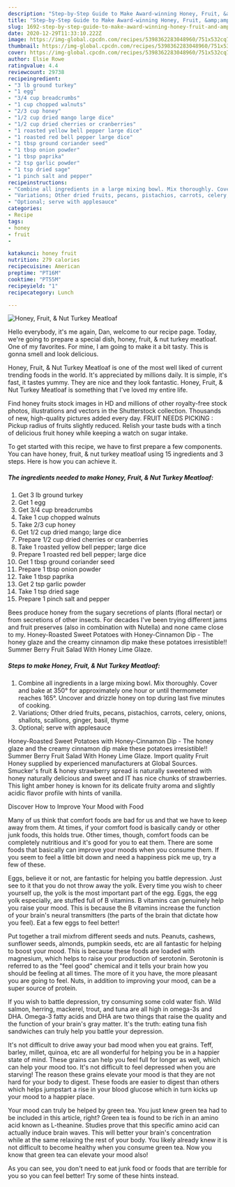 ```yaml
---
description: "Step-by-Step Guide to Make Award-winning Honey, Fruit, &amp;amp; Nut Turkey Meatloaf"
title: "Step-by-Step Guide to Make Award-winning Honey, Fruit, &amp;amp; Nut Turkey Meatloaf"
slug: 1692-step-by-step-guide-to-make-award-winning-honey-fruit-and-amp-nut-turkey-meatloaf
date: 2020-12-29T11:33:10.222Z
image: https://img-global.cpcdn.com/recipes/5398362283048960/751x532cq70/honey-fruit-nut-turkey-meatloaf-recipe-main-photo.jpg
thumbnail: https://img-global.cpcdn.com/recipes/5398362283048960/751x532cq70/honey-fruit-nut-turkey-meatloaf-recipe-main-photo.jpg
cover: https://img-global.cpcdn.com/recipes/5398362283048960/751x532cq70/honey-fruit-nut-turkey-meatloaf-recipe-main-photo.jpg
author: Elsie Rowe
ratingvalue: 4.4
reviewcount: 29738
recipeingredient:
- "3 lb ground turkey"
- "1 egg"
- "3/4 cup breadcrumbs"
- "1 cup chopped walnuts"
- "2/3 cup honey"
- "1/2 cup dried mango large dice"
- "1/2 cup dried cherries or cranberries"
- "1 roasted yellow bell pepper large dice"
- "1 roasted red bell pepper large dice"
- "1 tbsp ground coriander seed"
- "1 tbsp onion powder"
- "1 tbsp paprika"
- "2 tsp garlic powder"
- "1 tsp dried sage"
- "1 pinch salt and pepper"
recipeinstructions:
- "Combine all ingredients in a large mixing bowl. Mix thoroughly. Cover and bake at 350° for approximately one hour or until thermometer reaches 165°. Uncover and drizzle honey on top during last five minutes of cooking."
- "Variations; Other dried fruits, pecans, pistachios, carrots, celery, onions, shallots, scallions, ginger, basil, thyme"
- "Optional; serve with applesauce"
categories:
- Recipe
tags:
- honey
- fruit
- 

katakunci: honey fruit  
nutrition: 279 calories
recipecuisine: American
preptime: "PT16M"
cooktime: "PT55M"
recipeyield: "1"
recipecategory: Lunch

---
```



![Honey, Fruit, &amp; Nut Turkey Meatloaf](https://img-global.cpcdn.com/recipes/5398362283048960/751x532cq70/honey-fruit-nut-turkey-meatloaf-recipe-main-photo.jpg)

Hello everybody, it's me again, Dan, welcome to our recipe page. Today, we're going to prepare a special dish, honey, fruit, &amp; nut turkey meatloaf. One of my favorites. For mine, I am going to make it a bit tasty. This is gonna smell and look delicious.

Honey, Fruit, &amp; Nut Turkey Meatloaf is one of the most well liked of current trending foods in the world. It's appreciated by millions daily. It is simple, it's fast, it tastes yummy. They are nice and they look fantastic. Honey, Fruit, &amp; Nut Turkey Meatloaf is something that I've loved my entire life.

Find honey fruits stock images in HD and millions of other royalty-free stock photos, illustrations and vectors in the Shutterstock collection. Thousands of new, high-quality pictures added every day. FRUIT NEEDS PICKING : Pickup radius of fruits slightly reduced. Relish your taste buds with a tinch of delicious fruit honey while keeping a watch on sugar intake.


To get started with this recipe, we have to first prepare a few components. You can have honey, fruit, &amp; nut turkey meatloaf using 15 ingredients and 3 steps. Here is how you can achieve it.

<!--inarticleads1-->

##### The ingredients needed to make Honey, Fruit, &amp; Nut Turkey Meatloaf:

1. Get 3 lb ground turkey
1. Get 1 egg
1. Get 3/4 cup breadcrumbs
1. Take 1 cup chopped walnuts
1. Take 2/3 cup honey
1. Get 1/2 cup dried mango; large dice
1. Prepare 1/2 cup dried cherries or cranberries
1. Take 1 roasted yellow bell pepper; large dice
1. Prepare 1 roasted red bell pepper; large dice
1. Get 1 tbsp ground coriander seed
1. Prepare 1 tbsp onion powder
1. Take 1 tbsp paprika
1. Get 2 tsp garlic powder
1. Take 1 tsp dried sage
1. Prepare 1 pinch salt and pepper


Bees produce honey from the sugary secretions of plants (floral nectar) or from secretions of other insects. For decades I&#39;ve been trying different jams and fruit preserves (also in combination with Nutella) and none came close to my. Honey-Roasted Sweet Potatoes with Honey-Cinnamon Dip - The honey glaze and the creamy cinnamon dip make these potatoes irresistible!! Summer Berry Fruit Salad With Honey Lime Glaze. 

<!--inarticleads2-->

##### Steps to make Honey, Fruit, &amp; Nut Turkey Meatloaf:

1. Combine all ingredients in a large mixing bowl. Mix thoroughly. Cover and bake at 350° for approximately one hour or until thermometer reaches 165°. Uncover and drizzle honey on top during last five minutes of cooking.
1. Variations; Other dried fruits, pecans, pistachios, carrots, celery, onions, shallots, scallions, ginger, basil, thyme
1. Optional; serve with applesauce


Honey-Roasted Sweet Potatoes with Honey-Cinnamon Dip - The honey glaze and the creamy cinnamon dip make these potatoes irresistible!! Summer Berry Fruit Salad With Honey Lime Glaze. Import quality Fruit Honey supplied by experienced manufacturers at Global Sources. Smucker&#39;s fruit &amp; honey strawberry spread is naturally sweetened with honey naturally delicious and sweet and IT has nice chunks of strawberries. This light amber honey is known for its delicate fruity aroma and slightly acidic flavor profile with hints of vanilla. 

Discover How to Improve Your Mood with Food


Many of us think that comfort foods are bad for us and that we have to keep away from them. At times, if your comfort food is basically candy or other junk foods, this holds true. Other times, though, comfort foods can be completely nutritious and it's good for you to eat them. There are some foods that basically can improve your moods when you consume them. If you seem to feel a little bit down and need a happiness pick me up, try a few of these.

Eggs, believe it or not, are fantastic for helping you battle depression. Just see to it that you do not throw away the yolk. Every time you wish to cheer yourself up, the yolk is the most important part of the egg. Eggs, the egg yolk especially, are stuffed full of B vitamins. B vitamins can genuinely help you raise your mood. This is because the B vitamins increase the function of your brain's neural transmitters (the parts of the brain that dictate how you feel). Eat a few eggs to feel better!

Put together a trail mixfrom different seeds and nuts. Peanuts, cashews, sunflower seeds, almonds, pumpkin seeds, etc are all fantastic for helping to boost your mood. This is because these foods are loaded with magnesium, which helps to raise your production of serotonin. Serotonin is referred to as the "feel good" chemical and it tells your brain how you should be feeling at all times. The more of it you have, the more pleasant you are going to feel. Nuts, in addition to improving your mood, can be a super source of protein.

If you wish to battle depression, try consuming some cold water fish. Wild salmon, herring, mackerel, trout, and tuna are all high in omega-3s and DHA. Omega-3 fatty acids and DHA are two things that raise the quality and the function of your brain's gray matter. It's the truth: eating tuna fish sandwiches can truly help you battle your depression. 

It's not difficult to drive away your bad mood when you eat grains. Teff, barley, millet, quinoa, etc are all wonderful for helping you be in a happier state of mind. These grains can help you feel full for longer as well, which can help your mood too. It's not difficult to feel depressed when you are starving! The reason these grains elevate your mood is that they are not hard for your body to digest. These foods are easier to digest than others which helps jumpstart a rise in your blood glucose which in turn kicks up your mood to a happier place.

Your mood can truly be helped by green tea. You just knew green tea had to be included in this article, right? Green tea is found to be rich in an amino acid known as L-theanine. Studies prove that this specific amino acid can actually induce brain waves. This will better your brain's concentration while at the same relaxing the rest of your body. You likely already knew it is not difficult to become healthy when you consume green tea. Now you know that green tea can elevate your mood also!

As you can see, you don't need to eat junk food or foods that are terrible for you so you can feel better! Try  some  of  these  hints  instead.


